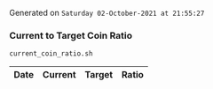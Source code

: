 Generated on `Saturday 02-October-2021 at 21:55:27`

### Current to Target Coin Ratio
`current_coin_ratio.sh`

Date|Current|Target|Ratio
---|---|---|---
